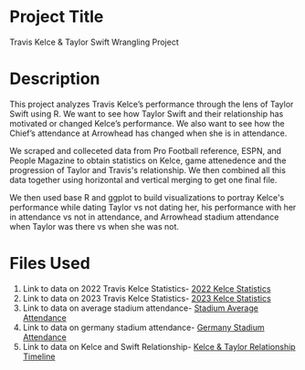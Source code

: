 # Project Title 
Travis Kelce & Taylor Swift Wrangling Project 

# Description 
This project analyzes Travis Kelce’s performance through the lens of Taylor Swift using R. We want to see how Taylor Swift and their relationship has motivated or changed Kelce’s performance. We also want to see how the Chief’s attendance at Arrowhead has changed when she is in attendance.  

We scraped and colleceted data from Pro Football reference, ESPN, and People Magazine to obtain statistics on Kelce, game attenedence and the progression of Taylor and Travis's relationship. We then combined all this data together using horizontal and vertical merging to get one final file. 

We then used base R and ggplot to build visualizations to portray Kelce's performance while dating Taylor vs not dating her, his performance with her in attendance vs not in attendance, and Arrowhead stadium attendance when Taylor was there vs when she was not. 

# Files Used 
1. Link to data on 2022 Travis Kelce Statistics- [2022 Kelce Statistics](https://www.pro-football-reference.com/players/K/KelcTr00/gamelog/2022/)
2. Link to data on 2023 Travis Kelce Statistics- [2023 Kelce Statistics](https://www.pro-football-reference.com/players/K/KelcTr00/gamelog/2023/)
3. Link to data on average stadium attendance- [Stadium Average Attendance](https://www.espn.com/nfl/attendance)
4. Link to data on germany stadium attendance- [Germany Stadium Attendance](https://www.footballvn.org/grounds/germany/waldstadion/)
5. Link to data on Kelce and Swift Relationship- [Kelce & Taylor Relationship Timeline](https://people.com/taylor-swift-and-travis-kelce-relationship-timeline-7974203)

